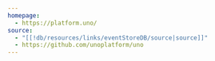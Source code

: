 ```yaml
---
homepage:
  - https://platform.uno/
source:
  - "[[!db/resources/links/eventStoreDB/source|source]]"
  - https://github.com/unoplatform/uno
---
```

